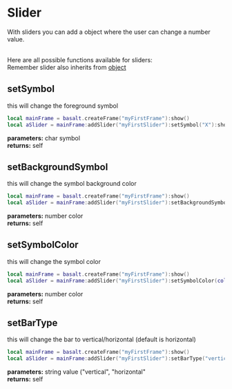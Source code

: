 # Slider

With sliders you can add a object where the user can change a number value.<br><br>

Here are all possible functions available for sliders: <br>
Remember slider also inherits from [object](/Object)

## setSymbol
this will change the foreground symbol
````lua
local mainFrame = basalt.createFrame("myFirstFrame"):show()
local aSlider = mainFrame:addSlider("myFirstSlider"):setSymbol("X"):show()
````
**parameters:** char symbol<br>
**returns:** self<br>

## setBackgroundSymbol
this will change the symbol background color
````lua
local mainFrame = basalt.createFrame("myFirstFrame"):show()
local aSlider = mainFrame:addSlider("myFirstSlider"):setBackgroundSymbol(colors.yellow):show()
````
**parameters:** number color<br>
**returns:** self<br>

## setSymbolColor
this will change the symbol color
````lua
local mainFrame = basalt.createFrame("myFirstFrame"):show()
local aSlider = mainFrame:addSlider("myFirstSlider"):setSymbolColor(colors.red):show()
````
**parameters:** number color<br>
**returns:** self<br>

## setBarType
this will change the bar to vertical/horizontal (default is horizontal)
````lua
local mainFrame = basalt.createFrame("myFirstFrame"):show()
local aSlider = mainFrame:addSlider("myFirstSlider"):setBarType("vertical"):show()
````
**parameters:** string value ("vertical", "horizontal"<br>
**returns:** self<br>